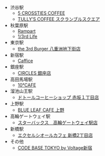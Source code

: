- 渋谷駅
  - [5 CROSSTIES COFFEE](https://www.gransta.jp/mall/gransta_tokyo/5crosstiescoffee/)
  - [TULLY’S COFFEE スクランブルスクエア](https://www.shibuya-scramble-square.com/shops_restaurants/shop_93.html)
- 秋葉原駅
  - [Rampart](https://rampart-akiba.jp/)
  - [1/3rd Life](https://www.1-3rdlife.com/)
- 東京駅
  - [the 3rd Burger 八重洲地下街店](https://www.the3rdburger.com/23ku/the-3rd-burger-%E5%85%AB%E9%87%8D%E6%B4%B2%E5%9C%B0%E4%B8%8B%E8%A1%97%E5%BA%97)
- 新宿駅
  - [Caffice](http://caffice.jp/)
- 銀座駅
  - [CIRCLES 銀座店](https://store.starbucks.co.jp/detail-1879/)
- 高田馬場駅
  - [10°CAFE](https://judecafe.com/)
- 溜池山王駅
  - [ドトールコーヒーショップ 赤坂１丁目店](https://shop.doutor.co.jp/map/1011275)
- 上野駅
  - [BLUE LEAF CAFE 上野](https://blueleafcafe.jp/detail-ueno.html)
- 高輪ゲートウェイ駅
  - [スターバックス　高輪ゲートウェイ駅店](https://store.starbucks.co.jp/detail-1861/)
- 新橋駅
  - [エクセルシオールカフェ 新橋2丁目店](https://shop.doutor.co.jp/map/5000191)
- その他
  - [CODE BASE TOKYO by Voltage新宿](https://twitter.com/CODEBASE_TOKYO)
